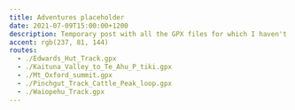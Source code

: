 ```yaml
---
title: Adventures placeholder
date: 2021-07-09T15:00:00+1200
description: Temporary post with all the GPX files for which I haven't written trip reports
accent: rgb(237, 81, 144)
routes:
  - ./Edwards_Hut_Track.gpx
  - ./Kaituna_Valley_to_Te_Ahu_P_tiki.gpx
  - ./Mt_Oxford_summit.gpx
  - ./Pinchgut_Track_Cattle_Peak_loop.gpx
  - ./Waiopehu_Track.gpx
---
```

